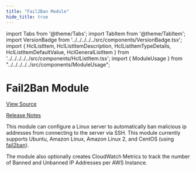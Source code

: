 ```yaml
---
title: "Fail2Ban Module"
hide_title: true
---
```


import Tabs from '@theme/Tabs';
import TabItem from '@theme/TabItem';
import VersionBadge from '../../../../../src/components/VersionBadge.tsx';
import { HclListItem, HclListItemDescription, HclListItemTypeDetails, HclListItemDefaultValue, HclGeneralListItem } from '../../../../../src/components/HclListItem.tsx';
import { ModuleUsage } from "../../../../../src/components/ModuleUsage";

<VersionBadge repoTitle="Security Modules" version="0.71.4" lastModifiedVersion="0.71.4"/>

# Fail2Ban Module

<a href="https://github.com/gruntwork-io/terraform-aws-security/tree/v0.71.4/modules/fail2ban" className="link-button" title="View the source code for this module in GitHub.">View Source</a>

<a href="https://github.com/gruntwork-io/terraform-aws-security/releases/tag/v0.71.4" className="link-button" title="Release notes for only versions which impacted this module.">Release Notes</a>

This module can configure a Linux server to automatically ban malicious ip addresses from connecting to the server
via SSH. This module currently supports Ubuntu, Amazon Linux, Amazon Linux 2, and CentOS (using
[fail2ban](https://www.fail2ban.org)).

The module also optionally creates CloudWatch Metrics to track the number of Banned and Unbanned IP Addresses per AWS
Instance.


<!-- ##DOCS-SOURCER-START
{
  "originalSources": [
    "https://github.com/gruntwork-io/terraform-aws-security/tree/v0.71.4/modules/fail2ban/readme.md",
    "https://github.com/gruntwork-io/terraform-aws-security/tree/v0.71.4/modules/fail2ban/variables.tf",
    "https://github.com/gruntwork-io/terraform-aws-security/tree/v0.71.4/modules/fail2ban/outputs.tf"
  ],
  "sourcePlugin": "module-catalog-api",
  "hash": "62d32e04776b7052cc6ecdf8ae8a275d"
}
##DOCS-SOURCER-END -->

